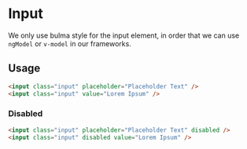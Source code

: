 # Input

We only use bulma style for the input element, in order that we can use `ngModel` or `v-model` in our frameworks.

## Usage

```html
<input class="input" placeholder="Placeholder Text" />
<input class="input" value="Lorem Ipsum" />
```

### Disabled

```html
<input class="input" placeholder="Placeholder Text" disabled />
<input class="input" disabled value="Lorem Ipsum" />
```
